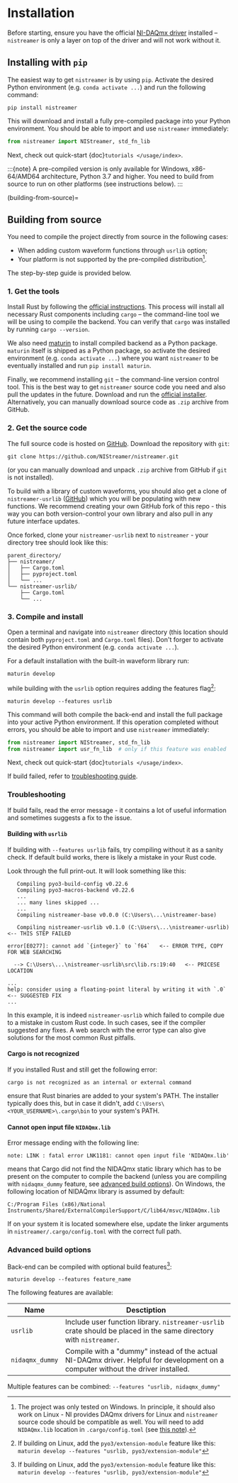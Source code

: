 # Installation
Before starting, ensure you have the official [NI-DAQmx driver](https://www.ni.com/en/support/downloads/drivers/download.ni-daq-mx.html) installed – `nistreamer` is only a layer on top of the driver and will not work without it.

## Installing with `pip`
The easiest way to get `nistreamer` is by using `pip`. Activate the desired Python environment (e.g. `conda activate ...`) and run the following command:
```
pip install nistreamer
```
This will download and install a fully pre-compiled package into your Python environment. You should be able to import and use `nistreamer` immediately: 
```Python
from nistreamer import NIStreamer, std_fn_lib
```
Next, check out quick-start {doc}`tutorials </usage/index>`.

:::{note}
A pre-compiled version is only available for Windows, x86-64/AMD64 architecture, Python 3.7 and higher. You need to build from source to run on other platforms (see instructions below).
:::

(building-from-source)=
## Building from source
You need to compile the project directly from source in the following cases:
* When adding custom waveform functions through `usrlib` option;
* Your platform is not supported by the pre-compiled distribution[^1].

The step-by-step guide is provided below.

[^1]: The project was only tested on Windows. In principle, it should also work on Linux - NI provides DAQmx drivers for Linux and `nistreamer` source code should be compatible as well. You will need to add `NIDAQmx.lib` location in `.cargo/config.toml` (see [this note](#cannot-open-input-file-nidaqmx-lib)). 

### 1. Get the tools
Install Rust by following the [official instructions](https://www.rust-lang.org/learn/get-started). This process will install all necessary Rust components including `cargo` – the command-line tool we will be using to compile the backend. You can verify that `cargo` was installed by running `cargo --version`.

We also need [maturin](https://www.maturin.rs/) to install compiled backend as a Python package. `maturin` itself is shipped as a Python package, so activate the desired environment (e.g. `conda activate ...`) where you want `nistreamer` to be eventually installed and run `pip install maturin`.

Finally, we recommend installing `git` – the command-line version control tool. This is the best way to get `nistreamer` source code you need and also pull the updates in the future. Download and run the [official installer](https://git-scm.com/downloads). Alternatively, you can manually download source code as `.zip` archive from GitHub.

### 2. Get the source code
The full source code is hosted on [GitHub](https://github.com/NIStreamer/nistreamer). Download the repository with `git`:
```
git clone https://github.com/NIStreamer/nistreamer.git
```
(or you can manually download and unpack `.zip` archive from GitHub if `git` is not installed).

To build with a library of custom waveforms, you should also get a clone of `nistreamer-usrlib` ([GitHub](https://github.com/NIStreamer/nistreamer-usrlib)) which you will be populating with new functions. We recommend creating your own GitHub fork of this repo - this way you can both version-control your own library and also pull in any future interface updates. 

Once forked, clone your `nistreamer-usrlib` next to `nistreamer` - your directory tree should look like this:
```
parent_directory/
├── nistreamer/
│   ├── Cargo.toml
│   ├── pyproject.toml
│   └── ...
└── nistreamer-usrlib/
    ├── Cargo.toml
    └── ...
```

### 3. Compile and install
Open a terminal and navigate into `nistreamer` directory (this location should contain both `pyproject.toml` and `Cargo.toml` files). Don't forger to activate the desired Python environment (e.g. `conda activate ...`).

For a default installation with the built-in waveform library run:
```
maturin develop
```
while building with the `usrlib` option requires adding the features flag[^2]:
```
maturin develop --features usrlib
```
[^2]: If building on Linux, add the `pyo3/extension-module` feature like this: `maturin develop --features "usrlib, pyo3/extension-module"`

This command will both compile the back-end and install the full package into your active Python environment. 
If this operation completed without errors, you should be able to import and use `nistreamer` immediately:
```Python
from nistreamer import NIStreamer, std_fn_lib 
from nistreamer import usr_fn_lib  # only if this feature was enabled
```   
Next, check out quick-start {doc}`tutorials </usage/index>`.

If build failed, refer to [troubleshooting guide](#troubleshooting).

### Troubleshooting
If build fails, read the error message - it contains a lot of useful information and sometimes suggests a fix to the issue.

#### Building with `usrlib`
If building with `--features usrlib` fails, try compiling without it as a sanity check. If default build works, there is likely a mistake in your Rust code.

Look through the full print-out. It will look something like this:
```
   Compiling pyo3-build-config v0.22.6
   Compiling pyo3-macros-backend v0.22.6
   ...
   ... many lines skipped ... 
   ...
   Compiling nistreamer-base v0.0.0 (C:\Users\...\nistreamer-base)
   
   Compiling nistreamer-usrlib v0.1.0 (C:\Users\...\nistreamer-usrlib)   <-- THIS STEP FAILED
   
error[E0277]: cannot add `{integer}` to `f64`   <-- ERROR TYPE, COPY FOR WEB SEARCHING

  --> C:\Users\...\nistreamer-usrlib\src\lib.rs:19:40   <-- PRICESE LOCATION
  
... 
help: consider using a floating-point literal by writing it with `.0`  <-- SUGGESTED FIX
...
```
In this example, it is indeed `nistreamer-usrlib` which failed to compile due to a mistake in custom Rust code. In such cases, see if the compiler suggested any fixes. A web search with the error type can also give solutions for the most common Rust pitfalls. 

#### Cargo is not recognized
If you installed Rust and still get the following error:
```
cargo is not recognized as an internal or external command
```
ensure that Rust binaries are added to your system's PATH. The installer typically does this, but in case it didn't, add `C:\Users\<YOUR_USERNAME>\.cargo\bin` to your system's PATH.

#### Cannot open input file `NIDAQmx.lib`
Error message ending with the following line:
```
note: LINK : fatal error LNK1181: cannot open input file 'NIDAQmx.lib'
```
means that Cargo did not find the NIDAQmx static library which has to be present on the computer to compile the backend (unless you are compiling with `nidaqmx_dummy` feature, see [advanced build options](#advanced-build-options)). On Windows, the following location of NIDAQmx library is assumed by default:
```
C:/Program Files (x86)/National Instruments/Shared/ExternalCompilerSupport/C/lib64/msvc/NIDAQmx.lib
```
If on your system it is located somewhere else, update the linker arguments in `nistreamer/.cargo/config.toml` with the correct full path.


### Advanced build options
Back-end can be compiled with optional build features[^2]:
```
maturin develop --features feature_name
```
The following features are available:

| Name            | Desctiption                                                                                                                       |
|-----------------|-----------------------------------------------------------------------------------------------------------------------------------|
| `usrlib`        | Include user function library. `nistreamer-usrlib` crate should be placed in the same directory with `nistreamer`.                |
| `nidaqmx_dummy` | Compile with a "dummy" instead of the actual NI-DAQmx driver. Helpful for development on a computer without the driver installed. |

Multiple features can be combined: `--features "usrlib, nidaqmx_dummy"`

